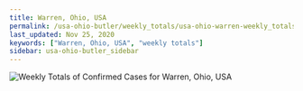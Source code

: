```yaml
---
title: Warren, Ohio, USA
permalink: /usa-ohio-butler/weekly_totals/usa-ohio-warren-weekly_totals.html
last_updated: Nov 25, 2020
keywords: ["Warren, Ohio, USA", "weekly totals"]
sidebar: usa-ohio-butler_sidebar
---
```


![Weekly Totals of Confirmed Cases for Warren, Ohio, USA](/covid_tracker/images/graphs/usa-ohio-warren-weekly_totals_graph.png)
